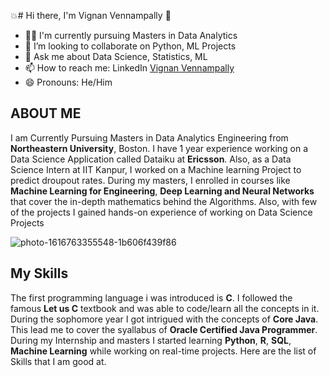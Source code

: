 💥# Hi there, I'm Vignan Vennampally 👋



- 🧑‍🎓 I'm currently pursuing Masters in Data Analytics
- 👬 I’m looking to collaborate on Python, ML Projects
- 💬 Ask me about Data Science, Statistics, ML
- 📫 How to reach me: LinkedIn [Vignan Vennampally](www.linkedin.com/in/vignan-vennampally)
- 😄 Pronouns: He/Him

## ABOUT ME

I am Currently Pursuing Masters in Data Analytics Engineering from **Northeastern University**, Boston. I have 1 year experience working on a Data Science Application called Dataiku at **Ericsson**. Also, as a Data Science Intern at IIT Kanpur, I worked on a Machine learning Project to predict droupout rates. During my masters, I enrolled in courses like **Machine Learning for Engineering**, **Deep Learning and Neural Networks** that cover the in-depth mathematics behind the Algorithms. Also, with few of the projects I gained hands-on experience of working on Data Science Projects


![photo-1616763355548-1b606f439f86](https://user-images.githubusercontent.com/84727716/168519807-e63c2901-dc4a-425c-9f77-e94e6b6442b9.jpg)



## My Skills

The first programming language i was introduced is **C**. I followed the famous **Let us C** textbook and was able to code/learn all the concepts in it. During the sophomore year I got intrigued with the concepts of **Core Java**. This lead me to cover the syallabus of **Oracle Certified Java Programmer**. During my Internship and masters I started learning **Python**, **R**, **SQL**, **Machine Learning** while working on real-time projects. Here are the list of Skills that I am good at.


